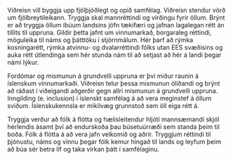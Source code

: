 Viðreisn vill byggja upp fjölþjóðlegt og opið samfélag. Viðreisn stendur vörð um fjölbreytileikann. Tryggja skal mannréttindi og virðingu fyrir öllum. Brýnt er að tryggja öllum íbúum landsins jöfn tækifæri og jafnan lagalegan rétt án tillits til uppruna. Gildir þetta jafnt um vinnumarkað, borgaraleg réttindi, möguleika til náms og þátttöku í stjórnmálum. Hér þarf að rýmka kosningarétt, rýmka atvinnu- og dvalarréttindi fólks utan EES svæðisins og auka rétt útlendinga sem hér stunda nám til að setjast að hér á landi þegar námi lýkur.

Fordómar og mismunun á grundvelli uppruna er því miður raunin á íslenskum vinnumarkaði. Viðreisn telur þessa mismunun ólíðandi og brýnt að ráðast í viðeigandi aðgerðir gegn allri mismunun á grundvelli uppruna. Inngilding (e. inclusion) í íslenskt samfélag á að vera meginstef á öllum sviðum. Íslenskukennsla er mikilvæg grunnstoð sem öll eiga rétt á.

Tryggja verður að fólk á flótta og hælisleitendur hljóti mannsæmandi skjól hérlendis ásamt því að endurskoða þau búsetuúrræði sem standa þeim til boða. Fólk á flótta á að vera jafn velkomið og aðrir. Tryggjum réttindi til þjónustu, náms og vinnu þegar fólk kemur hingað til lands og leyfum þeim að búa sér betra líf og taka virkan þátt í samfélaginu.
